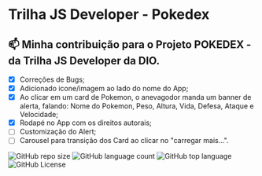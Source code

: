 # Trilha JS Developer - Pokedex

## 📫 Minha contribuição para o Projeto POKEDEX - da Trilha JS Developer da DIO.
- [X] Correções de Bugs;
- [X] Adicionado icone/imagem ao lado do nome do App;
- [X] Ao clicar em um card de Pokemon, o anevagodor manda um banner de alerta, falando: Nome do Pokemon, Peso, Altura, Vida, Defesa, Ataque e Velocidade;
- [X] Rodapé no App com os direitos autorais;
- [ ] Customização do Alert;
- [ ] Carousel para transição dos Card ao clicar no "carregar mais...".

![GitHub repo size](https://img.shields.io/github/repo-size/moralesmarcel/js-developer-pokedex)
![GitHub language count](https://img.shields.io/github/languages/count/moralesmarcel/js-developer-pokedex)
![GitHub top language](https://img.shields.io/github/languages/top/moralesmarcel/js-developer-pokedex)
![GitHub License](https://img.shields.io/github/license/moralesmarcel/js-developer-pokedex)

